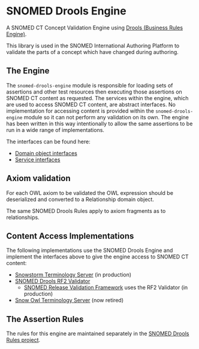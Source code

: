 # SNOMED Drools Engine
A SNOMED CT Concept Validation Engine using [Drools (Business Rules Engine)](http://drools.org).

This library is used in the SNOMED International Authoring Platform to validate the parts of a concept which have changed during authoring.

## The Engine
The `snomed-drools-engine` module is responsible for loading sets of assertions and other test resources then executing those assertions on SNOMED CT content as requested.
The services within the engine, which are used to access SNOMED CT content, are abstract interfaces.
No implementation for accessing content is provided within the `snomed-drools-engine` module so it can not perform any validation on its own.
The engine has been written in this way intentionally to allow the same assertions to be run in a wide range of implementations.

The interfaces can be found here:
- [Domain object interfaces](https://github.com/IHTSDO/snomed-drools/tree/master/src/main/java/org/ihtsdo/drools/domain)
- [Service interfaces](https://github.com/IHTSDO/snomed-drools/tree/master/src/main/java/org/ihtsdo/drools/service)

## Axiom validation
For each OWL axiom to be validated the OWL expression should be deserialized and converted to a Relationship domain object. 

The same SNOMED Drools Rules apply to axiom fragments as to relationships. 

## Content Access Implementations
The following implementations use the SNOMED Drools Engine and implement the interfaces above to give the engine access to SNOMED CT content:

* [Snowstorm Terminology Server](https://github.com/IHTSDO/snowstorm) (in production)
* [SNOMED Drools RF2 Validator](https://github.com/IHTSDO/snomed-drools/tree/master/snomed-drools-rf2-validator)
  * [SNOMED Release Validation Framework](https://github.com/IHTSDO/release-validation-framework) uses the RF2 Validator (in production)
* [Snow Owl Terminology Server](https://github.com/IHTSDO/snow-owl) (now retired)

## The Assertion Rules
The rules for this engine are maintained separately in the [SNOMED Drools Rules project](https://github.com/IHTSDO/snomed-drools-rules).
